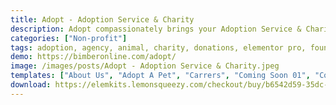 ```yaml
---
title: Adopt - Adoption Service & Charity
description: Adopt compassionately brings your Adoption Service & Charity to life through a free Elementor Template Kit. Craft a heartwarming website effortlessly, resonating with the essence of your noble cause. Seamlessly integrated with Elementor, design becomes an intuitive endeavor. Highlight adoption success stories, showcase your initiatives, and encourage support from visitors who share your mission. With the "Adopt" Elementor Template Kit, create a digital space that touches hearts, inviting others to join hands in making a difference for those in need.
categories: ["Non-profit"]
tags: adoption, agency, animal, charity, donations, elementor pro, foundation, fundraising, governmental, ngo, non-profit, nonprofit, organization, pet, volunteer
demo: https://bimberonline.com/adopt/
image: /images/posts/Adopt - Adoption Service & Charity.jpeg
templates: ["About Us", "Adopt A Pet", "Carrers", "Coming Soon 01", "Coming Soon 02", "Contact Us", "Donate Table 01", "Donate Table 02", "Footer", "Global", "Header", "Home", "Love Stories", "Pet Profile", "Report Bad Treatment", "Sponsor A Dog"]
download: https://elemkits.lemonsqueezy.com/checkout/buy/b6542d59-35dc-40a7-b31d-be1a136df022
---
```

